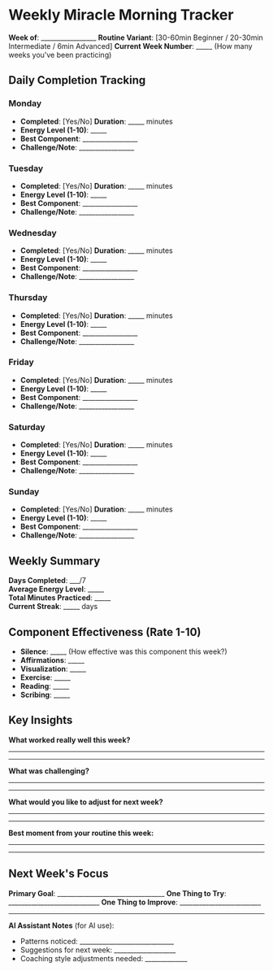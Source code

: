# Weekly Miracle Morning Tracker

**Week of**: _________________ 
**Routine Variant**: [30-60min Beginner / 20-30min Intermediate / 6min Advanced]
**Current Week Number**: _____ (How many weeks you've been practicing)

## Daily Completion Tracking

### Monday
- **Completed**: [Yes/No] **Duration**: _____ minutes
- **Energy Level (1-10)**: _____ 
- **Best Component**: _________________
- **Challenge/Note**: _________________

### Tuesday  
- **Completed**: [Yes/No] **Duration**: _____ minutes
- **Energy Level (1-10)**: _____ 
- **Best Component**: _________________
- **Challenge/Note**: _________________

### Wednesday
- **Completed**: [Yes/No] **Duration**: _____ minutes
- **Energy Level (1-10)**: _____ 
- **Best Component**: _________________
- **Challenge/Note**: _________________

### Thursday
- **Completed**: [Yes/No] **Duration**: _____ minutes
- **Energy Level (1-10)**: _____ 
- **Best Component**: _________________
- **Challenge/Note**: _________________

### Friday
- **Completed**: [Yes/No] **Duration**: _____ minutes
- **Energy Level (1-10)**: _____ 
- **Best Component**: _________________
- **Challenge/Note**: _________________

### Saturday
- **Completed**: [Yes/No] **Duration**: _____ minutes
- **Energy Level (1-10)**: _____ 
- **Best Component**: _________________
- **Challenge/Note**: _________________

### Sunday
- **Completed**: [Yes/No] **Duration**: _____ minutes
- **Energy Level (1-10)**: _____ 
- **Best Component**: _________________
- **Challenge/Note**: _________________

## Weekly Summary

**Days Completed**: ___/7  
**Average Energy Level**: _____  
**Total Minutes Practiced**: _____  
**Current Streak**: _____ days  

## Component Effectiveness (Rate 1-10)

- **Silence**: _____ (How effective was this component this week?)
- **Affirmations**: _____ 
- **Visualization**: _____
- **Exercise**: _____
- **Reading**: _____
- **Scribing**: _____

## Key Insights

**What worked really well this week?**
_________________________________________________
_________________________________________________

**What was challenging?**
_________________________________________________
_________________________________________________

**What would you like to adjust for next week?**
_________________________________________________
_________________________________________________

**Best moment from your routine this week:**
_________________________________________________
_________________________________________________

## Next Week's Focus

**Primary Goal**: _________________________________
**One Thing to Try**: ____________________________
**One Thing to Improve**: _________________________

---

**AI Assistant Notes** (for AI use):
- Patterns noticed: _____________________________
- Suggestions for next week: ___________________
- Coaching style adjustments needed: _____________